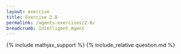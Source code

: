 ```yaml
---
layout: exercise
title: Exercise 2.8
permalink: /agents-exercises/2-8/
breadcrumb: Intelligent Agent
---
```


{% include mathjax_support %}
{% include_relative question.md %}
